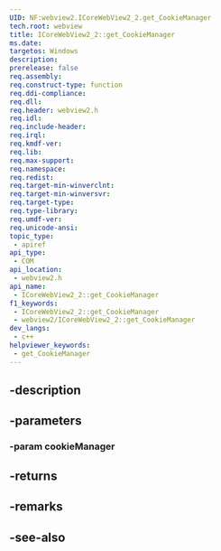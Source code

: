 ```yaml
---
UID: NF:webview2.ICoreWebView2_2.get_CookieManager
tech.root: webview
title: ICoreWebView2_2::get_CookieManager
ms.date: 
targetos: Windows
description: 
prerelease: false
req.assembly: 
req.construct-type: function
req.ddi-compliance: 
req.dll: 
req.header: webview2.h
req.idl: 
req.include-header: 
req.irql: 
req.kmdf-ver: 
req.lib: 
req.max-support: 
req.namespace: 
req.redist: 
req.target-min-winverclnt: 
req.target-min-winversvr: 
req.target-type: 
req.type-library: 
req.umdf-ver: 
req.unicode-ansi: 
topic_type:
 - apiref
api_type:
 - COM
api_location:
 - webview2.h
api_name:
 - ICoreWebView2_2::get_CookieManager
f1_keywords:
 - ICoreWebView2_2::get_CookieManager
 - webview2/ICoreWebView2_2::get_CookieManager
dev_langs:
 - c++
helpviewer_keywords:
 - get_CookieManager
---
```


## -description

## -parameters

### -param cookieManager

## -returns

## -remarks

## -see-also

